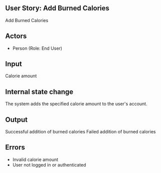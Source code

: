## User Story: Add Burned Calories
Add Burned Calories

## Actors
* Person (Role: End User)

## Input
Calorie amount

## Internal state change
The system adds the specified calorie amount to the user's account.

## Output
Successful addition of burned calories
Failed addition of burned calories

## Errors
* Invalid calorie amount
* User not logged in or authenticated